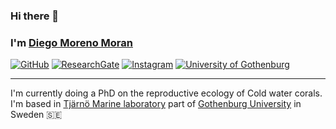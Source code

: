 ### Hi there 👋
### I'm [Diego Moreno Moran](https://github.com/ImDiegoMoreno)

[![GitHub](https://img.shields.io/badge/github-%23121011.svg?style=for-the-badge&logo=github&logoColor=white)](https://github.com/ImDiegoMoreno)
[![ResearchGate](https://img.shields.io/badge/ResearchGate-00CCBB?style=for-the-badge&logo=ResearchGate&logoColor=white)](https://www.researchgate.net/profile/Diego-Moreno-Moran)
[![Instagram](https://img.shields.io/badge/Instagram-%23E4405F.svg?style=for-the-badge&logo=Instagram&logoColor=white)](https://www.instagram.com/imdiegomoreno)
[![University of Gothenburg](https://img.shields.io/badge/University_of_Gothenburg-003d80?style=for-the-badge&logo=goteborgs-universitet&logoColor=white)](https://www.gu.se/en/about/find-staff/diegomorenomoran)


---

I'm currently doing a PhD on the reproductive ecology of Cold water corals. I'm based in [Tjärnö Marine laboratory](https://www.gu.se/en/tjarno) part of [Gothenburg University](https://www.gu.se/en/about/find-staff/diegomorenomoran) in Sweden :sweden: 


